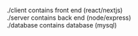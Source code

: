 
<p>./client contains front end (react/nextjs)<br>
./server contains back end (node/express)<br>
./database contains database (mysql)<br></p>
    
